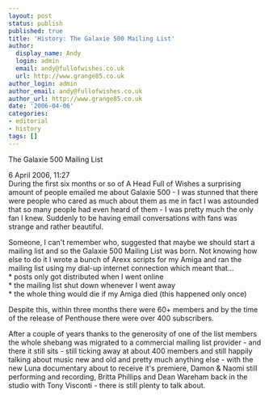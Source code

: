 ```yaml
---
layout: post
status: publish
published: true
title: 'History: The Galaxie 500 Mailing List'
author:
  display_name: Andy
  login: admin
  email: andy@fullofwishes.co.uk
  url: http://www.grange85.co.uk
author_login: admin
author_email: andy@fullofwishes.co.uk
author_url: http://www.grange85.co.uk
date: '2006-04-06'
categories:
- editorial
- history
tags: []
---
```

<p>The Galaxie 500 Mailing List</p>
<p>6 April 2006, 11:27<br />
During the first six months or so of A Head Full of Wishes a surprising amount of people emailed me about Galaxie 500 - I was stunned that there were people who cared as much about them as me in fact I was astounded that so many people had even heard of them - I was pretty much the only fan I knew. Suddenly to be having email conversations with fans was strange and rather beautiful.</p>
<p>Someone, I can't remember who, suggested that maybe we should start a mailing list and so the Galaxie 500 Mailing List was born. Not knowing how else to do it I wrote a bunch of Arexx scripts for my Amiga and ran the mailing list using my dial-up internet connection which meant that...<br />
* posts only got distributed when I went online<br />
* the mailing list shut down whenever I went away<br />
* the whole thing would die if my Amiga died (this happened only once)</p>
<p>Despite this, within three months there were 60+ members and by the time of the release of Penthouse there were over 400 subscribers.</p>
<p>After a couple of years thanks to the generosity of one of the list members the whole shebang was migrated to a commercial mailing list provider - and there it still sits - still ticking away at about 400 members and still happily talking about music new and old and pretty much anything else - with the new Luna documentary about to receive it's premiere, Damon & Naomi still performing and recording, Britta Phillips and Dean Wareham back in the studio with Tony Visconti - there is still plenty to talk about.</p>
